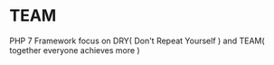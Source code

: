 # TEAM
PHP 7 Framework focus on DRY( Don't Repeat Yourself ) and TEAM( together everyone achieves more ) 
